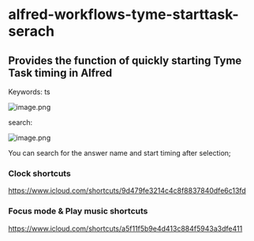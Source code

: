 
# alfred-workflows-tyme-starttask-serach

## Provides the function of quickly starting Tyme Task timing in Alfred

Keywords: ts

![image.png](https://pazer-markdown.oss-cn-beijing.aliyuncs.com/img20231103103731.png)


search:

![image.png](https://pazer-markdown.oss-cn-beijing.aliyuncs.com/img20231103103825.png)

You can search for the answer name and start timing after selection;

### Clock shortcuts

https://www.icloud.com/shortcuts/9d479fe3214c4c8f8837840dfe6c13fd

### Focus mode & Play music shortcuts

https://www.icloud.com/shortcuts/a5f11f5b9e4d413c884f5943a3dfe411
